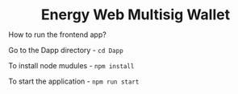 
<h1 align="center" style="border-bottom: none !important; margin-bottom: 5px !important;">Energy Web Multisig Wallet</h1>

How to run the frontend app?

Go to the Dapp directory - `cd Dapp`

To install node mudules - `npm install`

To start the application - `npm run start`
